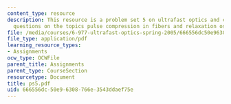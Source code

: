 ```yaml
---
content_type: resource
description: This resource is a problem set 5 on ultrafast optics and covers 2 problem
  questions on the topics pulse compression in fibers and relaxation oscillations.
file: /media/courses/6-977-ultrafast-optics-spring-2005/666556dc50e96308766e3543ddaef75e_ps5.pdf
file_type: application/pdf
learning_resource_types:
- Assignments
ocw_type: OCWFile
parent_title: Assignments
parent_type: CourseSection
resourcetype: Document
title: ps5.pdf
uid: 666556dc-50e9-6308-766e-3543ddaef75e
---
```


